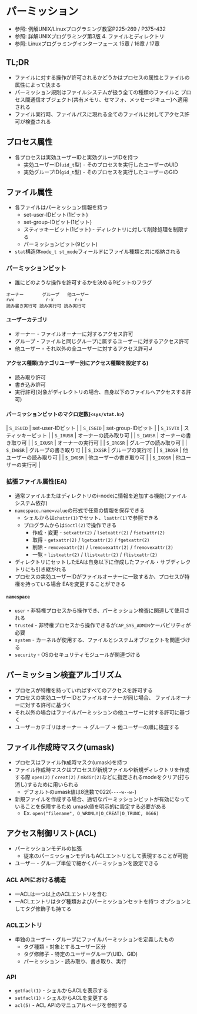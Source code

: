 # パーミッション
- 参照: 例解UNIX/Linuxプログラミング教室P225-269 / P375-432
- 参照: 詳解UNIXプログラミング第3版 4. ファイルとディレクトリ
- 参照: Linuxプログラミングインターフェース 15章 / 16章 / 17章

## TL;DR
- ファイルに対する操作が許可されるかどうかはプロセスの属性とファイルの属性によって決まる
- パーミッション規則はファイルシステムが扱う全ての種類のファイルと
  プロセス間通信オブジェクト(共有メモリ、セマフォ、メッセージキュー)へ適用される
- ファイル実行時、ファイルパスに現れる全てのファイルに対してアクセス許可が検査される

## プロセス属性
- 各プロセスは実効ユーザーIDと実効グループIDを持つ
  - 実効ユーザーID(`uid_t`型) - そのプロセスを実行したユーザーのUID
  - 実効グループID(`gid_t`型) - そのプロセスを実行したユーザーのGID

## ファイル属性
- 各ファイルはパーミッション情報を持つ
  - set-user-IDビット(1ビット)
  - set-group-IDビット(1ビット)
  - スティッキービット(1ビット) - ディレクトリに対して削除処理を制限する
  - パーミッションビット(9ビット)
- `stat`構造体`mode_t st_mode`フィールドにファイル種類と共に格納される

### パーミッションビット
- 誰にどのような操作を許可するかを決める9ビットのフラグ

```
オーナー       グループ   他ユーザー
rwx            r-x        r-x
読み書き実行可 読み実行可 読み実行可
```

#### ユーザーカテゴリ
- オーナー - ファイルオーナーに対するアクセス許可
- グループ - ファイルと同じグループに属するユーザーに対するアクセス許可
- 他ユーザー - それ以外の全ユーザーに対するアクセス許可↲

#### アクセス種類(カテゴリユーザー別にアクセス種類を設定する)
- 読み取り許可
- 書き込み許可
- 実行許可(対象がディレクトリの場合、自身以下のファイルへアクセスする許可)

#### パーミッションビットのマクロ定数(`<sys/stat.h>`)
| `S_ISUID` | set-user-IDビット      |
| `S_ISGID` | set-group-IDビット     |
| `S_ISVTX` | スティッキービット     |
| `S_IRUSR` | オーナーの読み取り可   |
| `S_IWUSR` | オーナーの書き取り可   |
| `S_IXUSR` | オーナーの実行可       |
| `S_IRGSR` | グループの読み取り可   |
| `S_IWGSR` | グループの書き取り可   |
| `S_IXGSR` | グループの実行可       |
| `S_IROSR` | 他ユーザーの読み取り可 |
| `S_IWOSR` | 他ユーザーの書き取り可 |
| `S_IXOSR` | 他ユーザーの実行可     |

### 拡張ファイル属性(EA)
- 通常ファイルまたはディレクトリのi-nodeに情報を追加する機能(ファイルシステム依存)
- `namespace.name=value`の形式で任意の情報を保存できる
  - シェルからは`chattr(1)`でセット、`lsattr(1)`で参照できる
  - プログラムからは`ioctl(2)`で操作できる
    - 作成・変更 - `setxattr(2)` / `lsetxattr(2)` / `fsetxattr(2)`
    - 取得 - `getxattr(2)` / `lgetxattr(2)` / `fgetxattr(2)`
    - 削除 - `removexattr(2)` / `lremovexattr(2)` / `fremovexattr(2)`
    - 一覧 - `listxattr(2)` / `llistxattr(2)` / `flistxattr(2)`
- ディレクトリにセットしたEAは自身以下に作成したファイル・サブディレクトリにも引き継がれる
- プロセスの実効ユーザーIDがファイルオーナーに一致するか、プロセスが特権を持っている場合
  EAを変更することができる

#### `namespace`
- `user` - 非特権プロセスから操作でき、パーミッション検査に関連して使用される
- `trusted` - 非特権プロセスから操作できるが`CAP_SYS_ADMIN`ケーパビリティが必要
- `system` - カーネルが使用する、ファイルとシステムオブジェクトを関連づける
- `security` - OSのセキュリティモジュールが関連づける

## パーミッション検査アルゴリズム
- プロセスが特権を持っていればすべてのアクセスを許可する
- プロセスの実効ユーザーIDとファイルオーナーが同じ場合、
  ファイルオーナーに対する許可に基づく
- それ以外の場合はファイルパーミッションの他ユーザーに対する許可に基づく
- ユーザーカテゴリはオーナー -> グループ -> 他ユーザーの順に検査する

## ファイル作成時マスク(umask)
- プロセスはファイル作成時マスク(umask)を持つ
- ファイル作成時マスクはプロセスが新規ファイルや新規ディレクトリを作成する際
  `open(2)` / `creat(2)` / `mkdir(2)`などに指定されるmodeをクリア(打ち消し)するために用いられる
  - デフォルトのumask値は8進数で022(`----w--w-`)
- 新規ファイルを作成する場合、適切なパーミッションビットが有効になっていることを保障するため
  umask値を明示的に設定する必要がある
  - Ex. `open("filename", O_WRONLY|O_CREAT|O_TRUNC, 0666)`

## アクセス制御リスト(ACL)
- パーミッションモデルの拡張
  - 従来のパーミッションモデルもACLエントリとして表現することが可能
- ユーザー・グループ単位で細かくパーミッションを設定できる

### ACL APIにおける構造
- 一ACLは一つ以上のACLエントリを含む
- 一ACLエントリはタグ種類およびパーミッションセットを持つ
  オプションとしてタグ修飾子も持てる

### ACLエントリ
- 単独のユーザー・グループにファイルパーミッションを定義したもの
  - タグ種類 - 対象とするユーザー区分
  - タグ修飾子 - 特定のユーザーグループ(UID、GID)
  - パーミッション - 読み取り、書き取り、実行

### API
- `getfacl(1)` - シェルからACLを表示する
- `setfacl(1)` - シェルからACLを変更する
- `acl(5)` - ACL APIのマニュアルページを参照する
